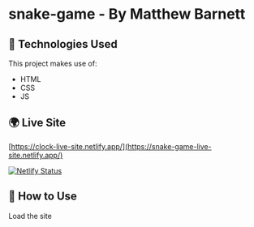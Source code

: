 # snake-game - By Matthew Barnett  

## 🔧 Technologies Used  
This project makes use of:  
- HTML
- CSS  
- JS

## 🌍 Live Site  
[https://clock-live-site.netlify.app/](https://snake-game-live-site.netlify.app/)

[![Netlify Status](https://api.netlify.com/api/v1/badges/c006d0e0-1426-4853-a6f2-c597ee87c93f/deploy-status)](https://app.netlify.com/sites/snake-game-live-site/deploys)

## 🚀 How to Use  
Load the site
